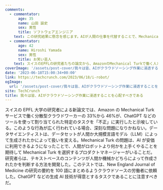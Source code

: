```yaml
---
comments:
  - commentator:
      age: 35
      name: 山田 諭史
      sex: 男性
      title: ソフトウェアエンジニア
    text: この研究結果に懸念を感じます。AIが人間の仕事を代替することで、Mechanical Turkの信頼性が低下し、データの質が悪化する可能性があります。開発者としては、人間とAIの違いを正確に識別できる方法を開発し、不正行為を防ぐ必要があると思います。また、AI技術が進化することで、従来人間が行っていた作業も自動化されることが期待されますが、それに伴う倫理的な問題や雇用問題にも注意が必要だと感じます。
  - commentator:
      age: 42
      name: Hiroshi Yamada
      sex: 男性
      title: お笑い芸人
    text: スイスのEPFLの研究者たちの論文から、AmazonのMechanical Turkで働く人たちの33%から46%が、ChatGPTのようなツールを使ってタスクを「不正」にこなしている可能性があるということが明らかになりました。これが広まれば、かなり深刻な問題になりますね。私自身、お笑い芸人でありながら、AIが侵入していることを心配しています。人間が得意な仕事にロボットが関与してくると、そのデータをどのように扱うべきか、難しい問題です。しかし、研究者たちは、テキスト内容が人間によって作成されたものか機械によって作成されたものかを判断する方法を提案しています。AIがどんどん進化している世の中で、これからは私たちも自分の得意な分野を見つけて、機械と共存していかなければならないのかもしれませんね。
coverImage: '/assets/post-cover/我々は皆、AIがクラウドソーシング作業に浸透することを心配すべきである.webp'
date: '2023-06-18T15:00:34+00:00'
link: https://techcrunch.com/2023/06/18/i-robot/
ogImage:
  url: '/assets/post-cover/我々は皆、AIがクラウドソーシング作業に浸透することを心配すべきである.webp'
site: TechCrunch
title: 我々は皆、AIがクラウドソーシング作業に浸透することを心配すべきである
---
```


スイスの EPFL 大学の研究者による新論文では、Amazon の Mechanical Turk サービスで働く分散型クラウドワーカーの 33%から 46%が、ChatGPT などのツールを使って割り当てられた特定のタスクを「不正」に実行したと示唆している。このような行為が広く行われている場合、深刻な問題になりかねない。データサイエンティストは、データセットが人間か大規模言語モデル（LLM）によって生成されたかによって扱いを変える。Mechanical Turk の問題は、AI が安価に利用できるようになったことで、人間がロボットより何かを上手くやることを期待して Mechanical Turk を選択するプロダクトマネージャーがいることだ。研究者らは、テキストベースのコンテンツが人間か機械かどちらによって作成されたかを判断する方法を開発した。このテストでは、New England Journal of Medicine の研究の要約を 100 語にまとめるようクラウドソースの労働者に依頼した。ChatGPT などの生成 AI 技術が得意とするタスクであることに注意すべきだ。

